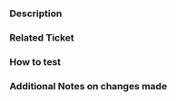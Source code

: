 ### Description
<!-- Explain the **motivation** for making this change. What existing problem or user story is addressed? -->
 
### Related Ticket
<!-- Provide links to the related issues or feature requests. -->
 
### How to test
<!-- Provide instructions for the reviewer on how to test the changes. -->
 
### Additional Notes on changes made
<!-- Include any extra information or considerations for reviewers, such as impacted areas of the codebase, screenshots or extra comments. -->